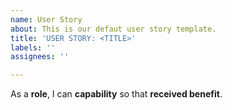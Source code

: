 ```yaml
---
name: User Story
about: This is our defaut user story template.
title: 'USER STORY: <TITLE>'
labels: ''
assignees: ''

---
```


As a **role**, I can **capability** so that **received benefit**.

